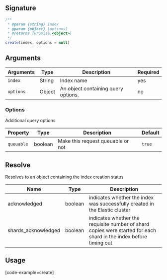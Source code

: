 ## Signature

```javascript
/**
 * @param {string} index
 * @param {object} [options]
 * @returns {Promise.<object>}
 */
create(index, options = null)
```

## Arguments

| Arguments     | Type        | Description              | Required
|---------------|-------------|--------------------------|-----------
| ``index``     | String      | Index name               | yes
| ``options``   | Object      | An object containing query options. | no

### __Options__

Additional query options

| Property | Type    | Description                       | Default |
| -------- | ------- | --------------------------------- | ------- |
| `queuable` | boolean | Make this request queuable or not | `true`    |

## Resolve

Resolves to an object containing the index creation status

| Name | Type | Description
|------|------|-------------
| acknowledged | boolean | indicates whether the index was successfully created in the Elastic cluster
| shards_acknowledged | boolean | indicates whether the requisite number of shard copies were started for each shard in the index before timing out

## Usage

[code-example=create]
